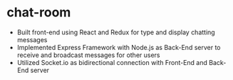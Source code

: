 # chat-room

* Built front-end using React and Redux for type and display chatting messages
* Implemented Express Framework with Node.js as Back-End server to receive and broadcast messages for other users
* Utilized Socket.io as bidirectional connection with Front-End and Back-End server
